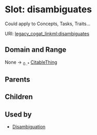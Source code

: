 
# Slot: disambiguates

Could apply to Concepts, Tasks, Traits...

URI: [legacy_cogat_linkml:disambiguates](https://w3id.org/rwblair/legacy-cogat-linkml/disambiguates)


## Domain and Range

None &#8594;  <sub>0..\*</sub> [CitableThing](CitableThing.md)

## Parents


## Children


## Used by

 * [Disambiguation](Disambiguation.md)
